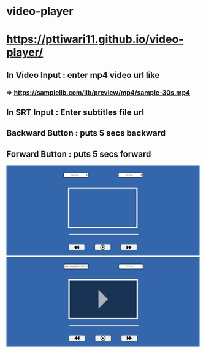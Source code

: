 # video-player
# https://pttiwari11.github.io/video-player/
## In Video Input : enter mp4 video url like
### => https://samplelib.com/lib/preview/mp4/sample-30s.mp4
## In SRT Input : Enter subtitles file url
## Backward Button : puts 5 secs backward
## Forward Button : puts 5 secs forward
![alt text](https://github.com/pttiwari11/video-player/blob/main/video-player.jpg?raw=true)
![alt text](https://github.com/pttiwari11/video-player/blob/master/video-player-preview/video-player2.jpg?raw=true)
